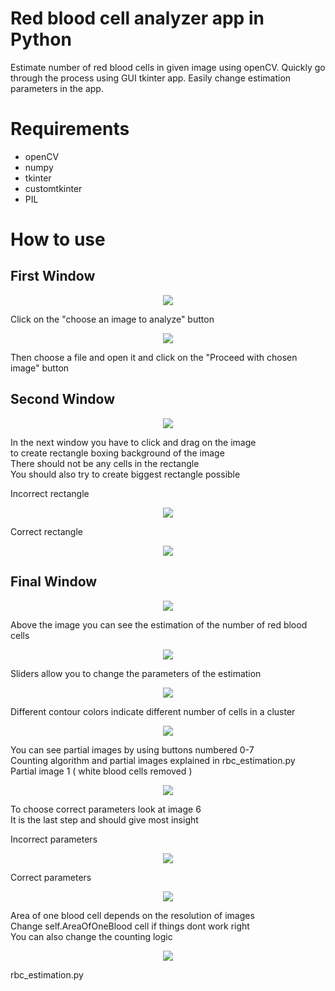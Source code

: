 # Red blood cell analyzer app in Python

Estimate number of red blood cells in given image using openCV. Quickly go through the process using GUI tkinter app. Easily change estimation parameters in the app.

# Requirements
- openCV
- numpy
- tkinter
- customtkinter
- PIL

# How to use
## First Window

<p align="center">
<img src="https://user-images.githubusercontent.com/80223720/222794970-6fe9cff8-c31a-4af8-bcc9-2aea103dd30c.png">  
<p align>

Click on the "choose an image to analyze" button
<p align="center">
<img src="https://user-images.githubusercontent.com/80223720/222795198-b0693643-d832-416f-a77f-fb9a057b96a3.png">  
<p align>
Then choose a file and open it
and click on the "Proceed with chosen image" button

## Second Window

<p align="center">
<img src="https://user-images.githubusercontent.com/80223720/222795568-7d76f37b-58de-4ef7-8ceb-2da27d118c90.png">  
<p align>

In the next window you have to click and drag on the image  
to create rectangle boxing background of the image  
There should not be any cells in the rectangle  
You should also try to create biggest rectangle possible   
  
Incorrect rectangle
<p align="center">
<img src="https://user-images.githubusercontent.com/80223720/222796200-838a5464-16b0-454b-b055-213dfa87f610.png"> 
<p align>

Correct rectangle
<p align="center">
<img src="https://user-images.githubusercontent.com/80223720/222796278-c79288b5-3790-467e-8201-e68560372301.png"> 
<p align>


## Final Window
<p align="center">
<img src="https://user-images.githubusercontent.com/80223720/222797857-c2628806-e741-4dbd-b511-048e2a908417.png"> 
<p align> 

Above the image you can see the estimation of the number of red blood cells  
<p align="center">
<img src="https://user-images.githubusercontent.com/80223720/222797921-4fbe3c0a-e5fe-42d6-8688-cc791612976f.png"> 
<p align> 
  
  
Sliders allow you to change the parameters of the estimation  
<p align="center">
<img src="https://user-images.githubusercontent.com/80223720/222798157-0513f084-2326-4fcb-8517-57835bfd287f.png"> 
<p align> 
        
  
Different contour colors indicate different number of cells in a cluster  
<p align="center">
<img src="https://user-images.githubusercontent.com/80223720/222798984-d2f5e79c-58ff-414f-96a3-8bed92231734.png"> 
<p align> 
  
You can see partial images by using buttons numbered 0-7  
Counting algorithm and partial images explained in rbc_estimation.py  
Partial image 1 ( white blood cells removed ) 
<p align="center">
<img src="https://user-images.githubusercontent.com/80223720/222804105-8060e695-4106-4188-b6b0-e64dcefce3e3.png"> 
<p align> 
  
To choose correct parameters look at image 6  
It is the last step and should give most insight  
  
Incorrect parameters  
<p align="center">
<img src="https://user-images.githubusercontent.com/80223720/222803592-886caf71-4c4c-4047-9971-d28404fece0d.png"> 
<p align> 

Correct parameters  
<p align="center">
<img src="https://user-images.githubusercontent.com/80223720/222803418-01debe5f-7064-45c7-a9d4-4e55d9cd70fe.png"> 
<p align> 

Area of one blood cell depends on the resolution of images  
Change self.AreaOfOneBlood cell if things dont work right  
You can also change the counting logic  
<p align="center">
<img src="https://user-images.githubusercontent.com/80223720/222804849-8d5d1cbd-2742-4b1f-852a-e9e21fc144d4.png"> 
<p align> 
  rbc_estimation.py







